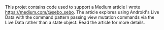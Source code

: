 This projet contains code used to support a Medium article I wrote https://medium.com/@sebo_sebo. The article explores using Android's Live Data with the command pattern passing view mutation commands via the Live Data rather than a state object. Read the article for more details.
